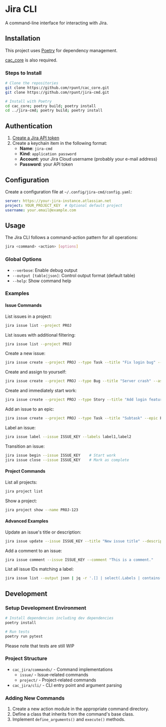 # Jira CLI

A command-line interface for interacting with Jira.

## Installation

This project uses [Poetry](https://python-poetry.org/) for dependency management.

[cac_core](https://github.com/rpunt/cac_core) is also required.

### Steps to Install

```bash
# Clone the repositories
git clone https://github.com/rpunt/cac_core.git
git clone https://github.com/rpunt/jira-cmd.git

# Install with Poetry
cd cac_core; poetry build; poetry install
cd ../jira-cmd; poetry build; poetry install
```

## Authentication

1. [Create a Jira API token](https://id.atlassian.com/manage-profile/security/api-tokens)
2. Create a keychain item in the following format:
   - **Name**: `jira-cmd`
   - **Kind**: `application password`
   - **Account**: your Jira Cloud username (probably your e-mail address)
   - **Password**: your API token

## Configuration

Create a configuration file at `~/.config/jira-cmd/config.yaml`:

```yaml
server: https://your-jira-instance.atlassian.net
project: YOUR_PROJECT_KEY  # Optional default project
username: your.email@example.com
```

## Usage

The Jira CLI follows a command-action pattern for all operations:

```bash
jira <command> <action> [options]
```

### Global Options

- `--verbose`: Enable debug output
- `--output [table|json]`: Control output format (default table)
- `--help`: Show command help
<!-- --suppress-output: Hide command output -->
<!-- --version: Display version information -->

### Examples

#### Issue Commands

List issues in a project:

```bash
jira issue list --project PROJ
```

List issues with additional filtering:

```bash
jira issue list --project PROJ
```

Create a new issue:

```bash
jira issue create --project PROJ --type Task --title "Fix login bug" --description "Users can't log in"
```

Create and assign to yourself:

```bash
jira issue create --project PROJ --type Bug --title "Server crash" --assign
```

Create and immediately start work:

```bash
jira issue create --project PROJ --type Story --title "Add login feature" --begin
```

Add an issue to an epic:

```bash
jira issue create --project PROJ --type Task --title "Subtask" --epic PROJ-100
```

Label an issue:

```bash
jira issue label --issue ISSUE_KEY --labels label1,label2
```

Transition an issue:

```bash
jira issue begin --issue ISSUE_KEY    # Start work
jira issue close --issue ISSUE_KEY    # Mark as complete
```

#### Project Commands

List all projects:

```bash
jira project list
```

Show a project:

```bash
jira project show --name PROJ-123
```

#### Advanced Examples

Update an issue's title or description:

```bash
jira issue update --issue ISSUE_KEY --title "New issue title" --description "new issue description"
```

Add a comment to an issue:

```bash
jira issue comment --issue ISSUE_KEY --comment "This is a comment."
```

List all issue IDs matching a label:

```bash
jira issue list --output json | jq -r '.[] | select(.Labels | contains("production")) | .ID'
```

## Development

### Setup Development Environment

```bash
# Install dependencies including dev dependencies
poetry install

# Run tests
poetry run pytest
```

Please note that tests are still WIP

### Project Structure

- `cac_jira/commands/` - Command implementations
  - `issue/` - Issue-related commands
  - `project/` - Project-related commands
- `cac_jira/cli/` - CLI entry point and argument parsing

### Adding New Commands

1. Create a new action module in the appropriate command directory.
2. Define a class that inherits from the command's base class.
3. Implement `define_arguments()` and `execute()` methods.
